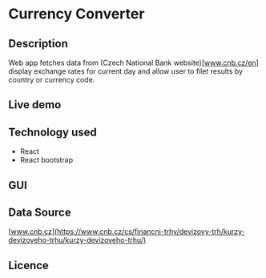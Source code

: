 # Currency Converter

## Description
Web app fetches data from (Czech National Bank website)[www.cnb.cz/en] display exchange rates for current day and allow user to filet results by country or currency code.

## Live demo

## Technology used
- React
- React bootstrap

## GUI

## Data Source
[www.cnb.cz](https://www.cnb.cz/cs/financni-trhy/devizovy-trh/kurzy-devizoveho-trhu/kurzy-devizoveho-trhu/)

## Licence
